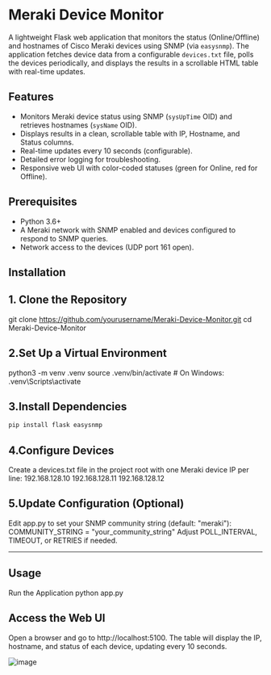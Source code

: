 # Meraki Device Monitor

A lightweight Flask web application that monitors the status (Online/Offline) and hostnames of Cisco Meraki devices using SNMP (via `easysnmp`). The application fetches device data from a configurable `devices.txt` file, polls the devices periodically, and displays the results in a scrollable HTML table with real-time updates.

## Features
- Monitors Meraki device status using SNMP (`sysUpTime` OID) and retrieves hostnames (`sysName` OID).
- Displays results in a clean, scrollable table with IP, Hostname, and Status columns.
- Real-time updates every 10 seconds (configurable).
- Detailed error logging for troubleshooting.
- Responsive web UI with color-coded statuses (green for Online, red for Offline).

## Prerequisites
- Python 3.6+
- A Meraki network with SNMP enabled and devices configured to respond to SNMP queries.
- Network access to the devices (UDP port 161 open).

## Installation

## 1. Clone the Repository
git clone https://github.com/yourusername/Meraki-Device-Monitor.git
cd Meraki-Device-Monitor

## 2.Set Up a Virtual Environment
python3 -m venv .venv
source .venv/bin/activate  # On Windows: .venv\Scripts\activate

## 3.Install Dependencies
```bash
pip install flask easysnmp
```


## 4.Configure Devices
Create a devices.txt file in the project root with one Meraki device IP per line:
192.168.128.10
192.168.128.11
192.168.128.12

## 5.Update Configuration (Optional)
Edit app.py to set your SNMP community string (default: "meraki"):
COMMUNITY_STRING = "your_community_string"
Adjust POLL_INTERVAL, TIMEOUT, or RETRIES if needed.

----------------------------------------------------------------------

## Usage
Run the Application
python app.py

## Access the Web UI
Open a browser and go to http://localhost:5100.
The table will display the IP, hostname, and status of each device, updating every 10 seconds.

![image](https://github.com/user-attachments/assets/eaaaf76f-20bb-4c8b-adc4-254c8010e011)

